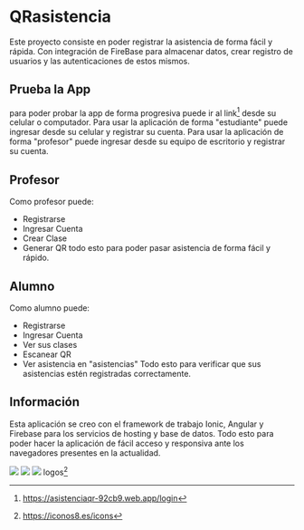 # QRasistencia
Este proyecto consiste en poder registrar la asistencia de forma fácil y rápida.
Con integración de FireBase para almacenar datos, crear registro de usuarios y las autenticaciones de estos mismos.

## Prueba la App
para poder probar la app de forma progresiva puede ir al link[^1] desde su celular o computador.
Para usar la aplicación de forma "estudiante" puede ingresar desde su celular y registrar su cuenta.
Para usar la aplicación de forma "profesor" puede ingresar desde su equipo de escritorio y registrar su cuenta.

## Profesor
Como profesor puede:
- Registrarse
- Ingresar Cuenta
- Crear Clase
- Generar QR
todo esto para poder pasar asistencia de forma fácil y rápido.

## Alumno
Como alumno puede:
- Registrarse
- Ingresar Cuenta
- Ver sus clases
- Escanear QR
- Ver asistencia en "asistencias"
Todo esto para verificar que sus asistencias estén registradas correctamente.

## Información
Esta aplicación se creo con el framework de trabajo Ionic, Angular y Firebase para los servicios de hosting y base de datos.
Todo esto para poder hacer la aplicación de fácil acceso y responsiva ante los navegadores presentes en la actualidad.

<img src="https://img.icons8.com/?size=100&id=5NOAGB6F7wM4&format=png&color=000000" atl="logoIonic"> <img src="https://img.icons8.com/?size=100&id=6SWtW8hxZWSo&format=png&color=000000" atl="logoAngular"> <img src="https://img.icons8.com/?size=100&id=62452&format=png&color=000000" atl="logoAngular">
logos[^2]



[^1]:https://asistenciaqr-92cb9.web.app/login
[^2]:https://iconos8.es/icons
